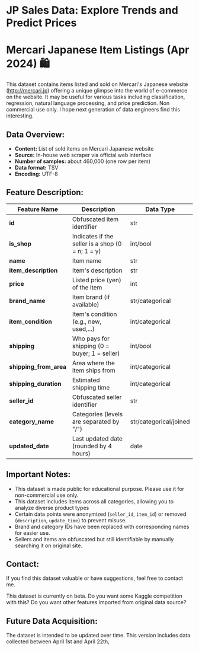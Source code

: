 # JP Sales Data: Explore Trends and Predict Prices 
# Mercari Japanese Item Listings (Apr 2024) 🛍

This dataset contains items listed and sold on Mercari's Japanese website (http://mercari.jp) offering a unique glimpse into the world of e-commerce on the website.
It may be useful for various tasks including classification, regression, natural language processing, and price prediction. Non commercial use only. I hope next generation of data engineers find this interesting.

## Data Overview:

- **Content:** List of sold items on Mercari Japanese website
- **Source:** In-house web scraper via official web interface
- **Number of samples:** about 460,000 (one row per item)
- **Data format:** TSV
- **Encoding:** UTF-8

<!--
* **Rich Attributes:** Features item details like name, price, brand, condition, shipping information, category (up to 6 levels), and seller ID (obfuscated).
* **Image URLs:** Each listing includes a link to the primary item image, enabling computer vision and image-based analysis.
* **Time-Series Data:** The "updated_date" field allows you to explore how listings evolve and investigate temporal trends.

## Potential Applications:

* **Price Prediction:** Train machine learning models to predict item prices based on features and historical data.
* **Trend Analysis:** Analyze popular categories, brands, and pricing strategies over time.
* **Market Research:** Gain insights into consumer behavior and preferences on Mercari JP.
* **Natural Language Processing:** Explore item descriptions and titles to understand language used in e-commerce listings.
* **Computer Vision:** Utilize image URLs to classify items or extract visual features.
-->

## Feature Description:

|      Feature Name     |              Description                           |    Data Type    |
|-----------------------|----------------------------------------------------|-----------------|
| **id**                | Obfuscated item identifier                         | str             |
| **is_shop**           | Indicates if the seller is a shop  (0 = n; 1 = y)  | int/bool        |
| **name**              | Item name                                          | str             |
| **item_description**  | Item's description                                 | str             |
| **price**             | Listed price (yen) of the item                     | int             |
| **brand_name**        | Item brand (if available)                          | str/categorical |
| **item_condition**    | Item's condition (e.g., new, used,...)             | int/categorical |
| **shipping**          | Who pays for shipping (0 = buyer; 1 = seller)      | int/bool        |
| **shipping_from_area**| Area where the item ships from                     | int/categorical |
| **shipping_duration** | Estimated shipping time                            | int/categorical |
| **seller_id**         | Obfuscated seller identifier                       | str             |
| **category_name**     | Categories (levels are separated by "/")           | str/categorical/joined |
| **updated_date**      | Last updated date (rounded by 4 hours)             | date            |

<!--
| shipping_payer     | Who pays for shipping (seller or buyer)         | String    |
| condition          | Item's condition (e.g., new, used)              | String    |
| status             | Current status of the item (e.g., active, sold) | String    |
| shipping_method    | Shipping method used                            | String    |
| image_0            | URL of the item's cover photo                   | String    |
| image_N            | URLs of the item's photo (upto 24 photos)       | String    |
| category_name_N    | Category level N (up to 6 levels)               | String    |
-->

## Important Notes:

- This dataset is made public for educational purpose. Please use it for non-commercial use only.
- This dataset includes items across all categories, allowing you to analyze diverse product types
- Certain data points were anonymized (`seller_id`, `item_id`) or removed (`description`, `update_time`) to prevent misuse.
- Brand and category IDs have been replaced with corresponding names for easier use.
- Sellers and items are obfuscated but still identifiable by manually searching it on original site.

## Contact:

If you find this dataset valuable or have suggestions, feel free to contact me.

This dataset is currently on beta. Do you want some Kaggle competition with this?
Do you want other features imported from original data source?
<!--
We encourage you to explore this dataset and share your findings with the Kaggle community!
-->

## Future Data Acquisition:

The dataset is intended to be updated over time.
This version includes data collected between April 1st and April 22th,

